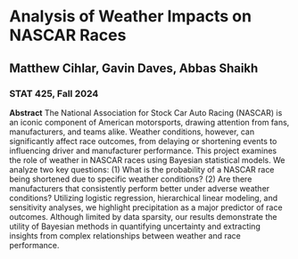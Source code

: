 # Analysis of Weather Impacts on NASCAR Races
## Matthew Cihlar, Gavin Daves, Abbas Shaikh
### STAT 425, Fall 2024

**Abstract**
The National Association for Stock Car Auto Racing (NASCAR) is an iconic component of American motorsports, drawing attention from fans, manufacturers, and teams alike. Weather conditions, however, can significantly affect race outcomes, from delaying or shortening events to influencing driver and manufacturer performance. This project examines the role of weather in NASCAR races using Bayesian statistical models. We analyze two key questions: (1) What is the probability of a NASCAR race being shortened due to specific weather conditions? (2) Are there manufacturers that consistently perform better under adverse weather conditions? Utilizing logistic regression, hierarchical linear modeling, and sensitivity analyses, we highlight precipitation as a major predictor of race outcomes. Although limited by data sparsity, our results demonstrate the utility of Bayesian methods in quantifying uncertainty and extracting insights from complex relationships between weather and race performance.
